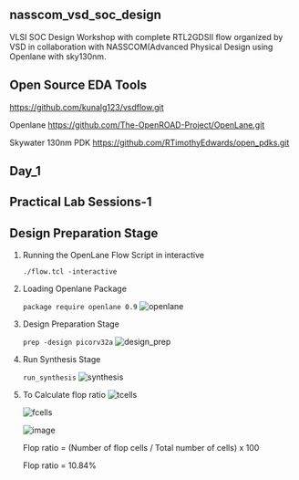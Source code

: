 ## nasscom_vsd_soc_design
VLSI SOC Design Workshop with complete RTL2GDSII flow organized by VSD in collaboration with NASSCOM(Advanced Physical Design using Openlane with sky130nm. 

## Open Source EDA Tools
https://github.com/kunalg123/vsdflow.git

Openlane
https://github.com/The-OpenROAD-Project/OpenLane.git

Skywater 130nm PDK
https://github.com/RTimothyEdwards/open_pdks.git

## Day_1
## Practical Lab Sessions-1
## Design Preparation Stage
1. Running the OpenLane Flow Script in interactive
   
   `./flow.tcl -interactive`

2. Loading Openlane Package
   
   `package require openlane 0.9`
   ![openlane](https://github.com/user-attachments/assets/276bf6cc-0d22-48da-9ff5-98a2b9110e6b)
   
4. Design Preparation Stage
   
   `prep -design picorv32a`
   ![design_prep](https://github.com/user-attachments/assets/44218e20-525c-4b13-97ff-c954a171e62b)

5. Run Synthesis Stage

   `run_synthesis`
   ![synthesis](https://github.com/user-attachments/assets/ee3372c2-1b62-4a2e-baf4-f436948ebe25)

6. To Calculate flop ratio
   ![tcells](https://github.com/user-attachments/assets/3d9c7a45-3c62-46e4-a5a7-0b3c8e9f4b39)

   ![fcells](https://github.com/user-attachments/assets/dfbde265-f726-40de-a776-55968d6501e8)

   ![image](https://github.com/user-attachments/assets/bb627c2d-a748-45ca-a6eb-7e0cc717245f)

   Flop ratio = (Number of flop cells / Total number of cells) x 100
   
   Flop ratio = 10.84%


   


     

